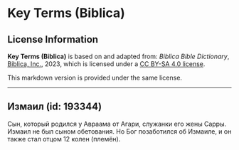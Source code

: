 # Key Terms (Biblica)

## License Information

**Key Terms (Biblica)** is based on and adapted from: _Biblica Bible Dictionary_, [Biblica, Inc.](https://www.biblica.com/), 2023, which is licensed under a [CC BY-SA 4.0 license](https://creativecommons.org/licenses/by-sa/4.0/legalcode.en).

This markdown version is provided under the same license.



--------------------------------

## Измаил (id: 193344)

Сын, который родился у Авраама от Агари, служанки его жены Сарры. Измаил не был сыном обетования. Но Бог позаботился об Измаиле, и он также стал отцом 12 колен (племён).


